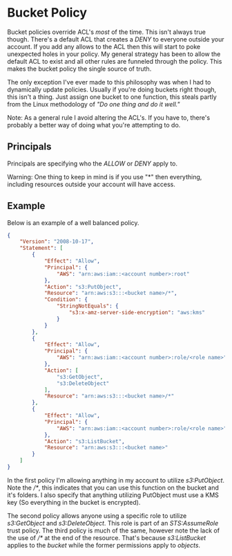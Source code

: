 Bucket Policy
==========

Bucket policies override ACL's _most_ of the time. This isn't always true though. There's a default ACL that creates a _DENY_ to everyone outside your account. If you add any allows to the ACL then this will start to poke unexpected holes in your policy. My general strategy has been to allow the default ACL to exist and all other rules are funneled through the policy. This makes the bucket policy the single source of truth.

The only exception I've ever made to this philosophy was when I had to dynamically update policies. Usually if you're doing buckets right though, this isn't a thing. Just assign one bucket to one function, this steals partly from the Linux methodology of _"Do one thing and do it well."_

Note: As a general rule I avoid altering the ACL's. If you have to, there's probably a better way of doing what you're attempting to do.

## Principals

Principals are specifying who the _ALLOW_ or _DENY_ apply to.

Warning: One thing to keep in mind is if you use "\*" then everything, including resources outside your account will have access.

## Example

Below is an example of a well balanced policy.

```json
{
    "Version": "2008-10-17",
    "Statement": [
        {
            "Effect": "Allow",
            "Principal": {
                "AWS": "arn:aws:iam::<account number>:root"
            },
            "Action": "s3:PutObject",
            "Resource": "arn:aws:s3:::<bucket name>/*",
            "Condition": {
                "StringNotEquals": {
                    "s3:x-amz-server-side-encryption": "aws:kms"
                }
            }
        },
        {
            "Effect": "Allow",
            "Principal": {
                "AWS": "arn:aws:iam::<account number>:role/<role name>"
            },
            "Action": [
                "s3:GetObject",
                "s3:DeleteObject"
            ],
            "Resource": "arn:aws:s3:::<bucket name>/*"
        },
        {
            "Effect": "Allow",
            "Principal": {
                "AWS": "arn:aws:iam::<account number>:role/<role name>"
            },
            "Action": "s3:ListBucket",
            "Resource": "arn:aws:s3:::<bucket name>"
        }
    ]
}
```

In the first policy I'm allowing anything in my account to utilize _s3:PutObject_. Note the _/*_, this indicates that you can use this function on the bucket and it's folders. I also specify that anything utilizing PutObject must use a KMS key (So everything in the bucket is encrypted).

The second policy allows anyone using a specific role to utilize _s3:GetObject_ and _s3:DeleteObject_. This role is part of an _STS:AssumeRole_ trust policy. The third policy is much of the same, however note the lack of the use of _/*_ at the end of the resource. That's because _s3:ListBucket_ applies to the _bucket_ while the former permissions apply to _objects_.
